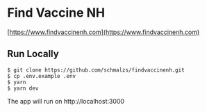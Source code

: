 # Find Vaccine NH

[https://www.findvaccinenh.com](https://www.findvaccinenh.com)

## Run Locally

```
$ git clone https://github.com/schmalzs/findvaccinenh.git
$ cp .env.example .env
$ yarn
$ yarn dev
```

The app will run on http://localhost:3000
